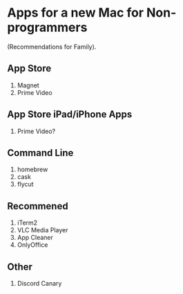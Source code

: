 # Apps for a new Mac for Non-programmers

(Recommendations for Family).


## App Store
1. Magnet
2. Prime Video

## App Store iPad/iPhone Apps
1. Prime Video?

## Command Line
1. homebrew
2. cask
  1. flycut

## Recommened
1. iTerm2
2. VLC Media Player
3. App Cleaner 
4. OnlyOffice


## Other
1. Discord Canary 
